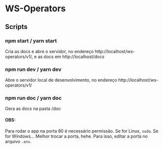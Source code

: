 # WS-Operators

## Scripts

### npm start / yarn start
Cria as docs e abre o servidor, no endereço http://localhost/ws-operators/v1/, e as docs em http://localhost/docs

### npm run dev / yarn dev
Abre o servidor local de desenvolvimento, no endereço http://localhost/ws-operators/v1/

### npm run doc / yarn doc
Gera as docs na pasta /doc

#### OBS:
Para rodar o app na porta 80 é necessário permissão. Se for Linux, `sudo`. Se for Windows... Melhor trocar a porta, hehe. Para isso, editar a porta no arquivo `.env`.